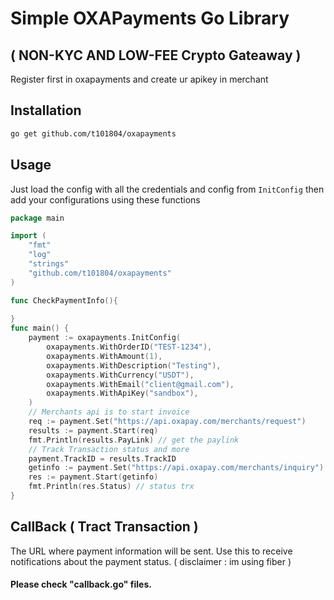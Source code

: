 # Simple OXAPayments Go Library 
## ( NON-KYC AND LOW-FEE Crypto Gateaway )

Register first in oxapayments and create ur apikey in merchant

## Installation

```bash
go get github.com/t101804/oxapayments
```

## Usage

Just load the config with all the credentials and config from `InitConfig` then add your configurations using these functions

```go
package main

import (
	"fmt"
	"log"
	"strings"
	"github.com/t101804/oxapayments"
)

func CheckPaymentInfo(){
     
}
func main() {
    payment := oxapayments.InitConfig(
		oxapayments.WithOrderID("TEST-1234"),
		oxapayments.WithAmount(1), 
		oxapayments.WithDescription("Testing"),
		oxapayments.WithCurrency("USDT"),
		oxapayments.WithEmail("client@gmail.com"),
		oxapayments.WithApiKey("sandbox"),
	)
    // Merchants api is to start invoice
	req := payment.Set("https://api.oxapay.com/merchants/request")
	results := payment.Start(req)
    fmt.Println(results.PayLink) // get the paylink
    // Track Transaction status and more
    payment.TrackID = results.TrackID
    getinfo := payment.Set("https://api.oxapay.com/merchants/inquiry")
	res := payment.Start(getinfo)
    fmt.Println(res.Status) // status trx
}
```

## CallBack ( Tract Transaction )
The URL where payment information will be sent. Use this to receive notifications about the payment status.
( disclaimer : im using fiber )
#### Please check "callback.go" files.